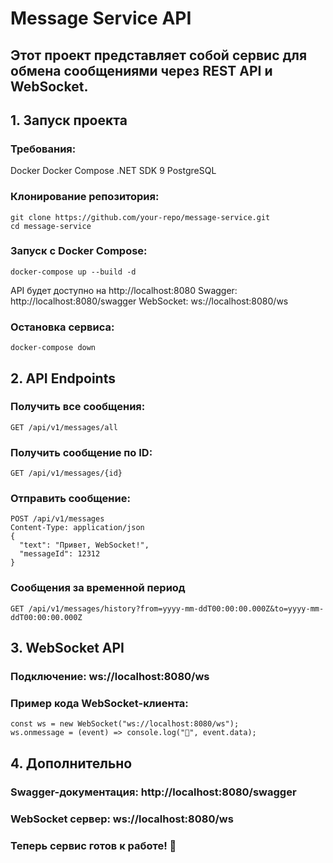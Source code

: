 # Message Service API

## Этот проект представляет собой сервис для обмена сообщениями через REST API и WebSocket.

## 1. Запуск проекта

### Требования:

Docker
Docker Compose
.NET SDK 9
PostgreSQL

### Клонирование репозитория:
```
git clone https://github.com/your-repo/message-service.git
cd message-service
```

### Запуск с Docker Compose:
```
docker-compose up --build -d
```

API будет доступно на http://localhost:8080
Swagger: http://localhost:8080/swagger
WebSocket: ws://localhost:8080/ws

### Остановка сервиса:
```
docker-compose down
```

## 2. API Endpoints

### Получить все сообщения:
```
GET /api/v1/messages/all
```

### Получить сообщение по ID:
```
GET /api/v1/messages/{id}
```

### Отправить сообщение:
```
POST /api/v1/messages
Content-Type: application/json
{
  "text": "Привет, WebSocket!",
  "messageId": 12312
}
```

### Сообщения за временной период
```
GET /api/v1/messages/history?from=yyyy-mm-ddT00:00:00.000Z&to=yyyy-mm-ddT00:00:00.000Z
```

## 3. WebSocket API

### Подключение: ws://localhost:8080/ws

### Пример кода WebSocket-клиента:
```
const ws = new WebSocket("ws://localhost:8080/ws");
ws.onmessage = (event) => console.log("📩", event.data);
```

## 4. Дополнительно

### Swagger-документация: http://localhost:8080/swagger

### WebSocket сервер: ws://localhost:8080/ws

### Теперь сервис готов к работе! 🚀
